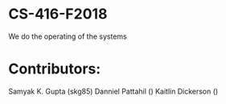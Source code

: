 # CS-416-F2018
We do the operating of the systems

# Contributors:

Samyak K. Gupta (skg85)
Danniel Pattahil ()
Kaitlin Dickerson ()
